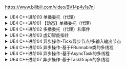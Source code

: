 https://www.bilibili.com/video/BV14p4y1a7nj
<details>
<summary>UE4 C++进阶00 单播委托（代理）</summary>
<pre><code>
https://www.bilibili.com/video/BV1KC4y1Y7QN
委托(delegate)是一种泛型但类型安全的方式,可在cpp对象上调用成员函数
可使用委托动态绑定到任意对象的成员函数,之后在该对象上调用函数,即使调用程序不知对象类型也可进行操作
区别
    不用委托
        Invoker
            Object *obj=new Object;
            obj->fun();
        Object
            fun();
    用委托(要求没有返回值)
        Invoker
            Delegate del;
            del.bind(obj,Object::fun);
            del.Execute();
        Delegate
            Object &obj;
            void Object::fun();(要求没有返回值)
        Object
            fun();
本节<单投射>
官方:https://docs.unrealengine.com/4.27/zh-CN/ProgrammingAndScripting/ProgrammingWithCPP/UnrealArchitecture/Delegates/
声明的委托类型宏
DECLARE_DELEGATE(FTestDelegate)
DECLARE_DELEGATE_RetVal(int,FTestDelegateRetVal)
DECLARE_DELEGATE_OneParam(FTestDelegateOneParam,int)
-> 使用方法
mothod 1 直接绑定 -> Delegate.BindUObject(UEObject,&UDelefateObject::fun);
method 2 启用lambda -> Delegate.BindLambda([](void){lambda fun});
method 3 原始(脱离ue原有模板类对象)绑定 -> Delegate.BindRaw(RawObjectPtr.Get(),&RawObjectPtr::fun);
method 4 绑定智能指针 -> Delegate.BindSP(RawObjectPtr.ToSharedRef(),&RawObject::fun);
method 5 无对象静态函数 -> Delegate.BindStatic(&RawObject::DelegateStatic);
method 6 以函数名来找到目标方法 -> Delegate.BindUFunction(UEObject"fun"); 注:需要UFUNCTION()前置定义fun
method 7 弱绑定lambda(多一层对象检查) -> Delegate.BindWeakLambda(UEObject,[](void){lambda fun})
</code></pre>
</details>

<details>
<summary>UE4 C++进阶01 【动态】单播委托（代理）</summary>
<pre><code>
https://www.bilibili.com/video/BV1854y1B7Fv
动态委托可序列化(特色),其函数可按命名查找(单播也有),但其执行速度比常规委托慢
声明的委托类型宏
DECLARE_DYNAMIC_DELEGATE_RetVal(bool,FTestDynamicDelegate,bool,Value);
-> 前返回值 后参数 (Value最好与形参定义的参数变量名一致)
TestDynamicDelegate.BindUObject(UEObject,&UDelegateObject::fun);//宏定义,自动生成字符串,按函数名查找
自动支持负载变量
</code></pre>
</details>

<details>
<summary>UE4 C++进阶02 多播委托（代理）和事件</summary>
<pre><code>
https://www.bilibili.com/video/BV1wp4y1Q76h
一对多的调用(限制不能使用返回值)
声明的委托类型宏
DECLARE_MULTICAST_DELEGATE_OneParam(FTestMultiDelegate,bool);//非动态
DECLARE_DYNAMIC_MULTICAST_DELEGATE_OneParam(FTestDynamicMultiDelegate,bool,Value);//动态
多播绑定示例:
TestMultiDelegate.AddRaw(RawObjectPtr.Get(),&RawObject::DelegateTest);
TestMultiDelegate.AddSP(RawObjectPtr.ToSharedRef(),&RawObject::DelegateTest);
TestMultiDelegate.AddStatic(&RawObject::DelegateStatic);
TestMultiDelegate.AddUFunction(UEObject,"TestMultiDelegate_Ret_PBool_Payload",200);
TestMultiDelegate.AddWeakLambda(UEObject,
    [FuncName](bool Value){
        UE_LOG(LogTemp,Warning,TEST("%s in Lambda,bool=%u"),*FuncName,Value);
    }
);
调用:
Delegate.Broadcast(true);//多播执行,注意在类内使用
注:绑定的事件与绑定的顺序不一致
</code></pre>
</details>

<details>
<summary>UE4 C++进阶03 虚幻智能指针</summary>
<pre><code>
https://www.bilibili.com/video/BV1Bk4y1z7ZF/
</code></pre>
</details>

<details>
<summary>UE4 C++进阶04 异步操作-Tick/异步节点/多输入输出节点</summary>
<pre><code>
https://www.bilibili.com/video/BV19Z4y137Bw
</code></pre>
</details>

<details>
<summary>UE4 C++进阶05 异步操作-基于FRunnable类的多线程</summary>
<pre><code>
https://www.bilibili.com/video/BV1ov411h7ng
</code></pre>
</details>

<details>
<summary>UE4 C++进阶06 异步操作-基于AsyncTask的多线程</summary>
<pre><code>
https://www.bilibili.com/video/BV1oX4y137Ed
</code></pre>
</details>

<details>
<summary>UE4 C++进阶07 异步操作-基于TaskGraph的多线程</summary>
<pre><code>
https://www.bilibili.com/video/BV1fh411S7dL
</code></pre>
</details>


